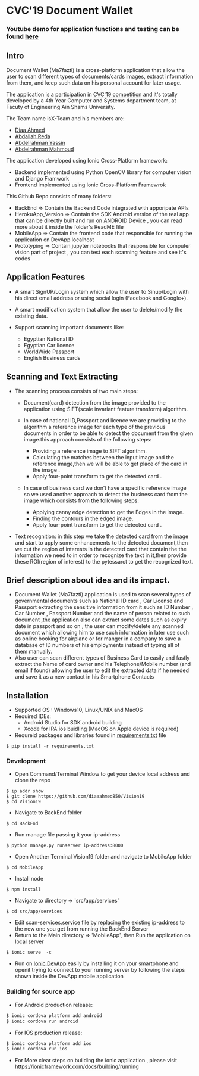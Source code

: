 # CVC'19 Document Wallet

### Youtube demo for application functions and testing can be found [here](https://youtu.be/Ft0mwggR25U) 

## Intro
Document Wallet (Ma7fazti) is a cross-platform application that allow the user to scan different types of documents/cards images, extract information from them, and keep such data on his personal account for later usage.

The application is a participation in [CVC'19 competition](http://ihub.asu.edu.eg/cvc19.html) and it's totally developed by a 4th Year Computer and Systems department team, at Facuty of Engineering Ain Shams University.

The Team name isX-Team and his members are:
- [Diaa Ahmed](https://github.com/diaaahmed850)
- [Abdallah Reda](https://github.com/AbdallahReda)
- [Abdelrahman Yassin](https://github.com/AbdelrahmanYassin)
- [Abdelrahman Mahmoud](https://github.com/AbdulrahmanMahmoud13)

The application developed using Ionic Cross-Platform framework:
- Backend implemented using Python OpenCV library for computer vision and Django Framwork
- Frontend implemented using Ionic Cross-Platform Framewrok

This Github Repo consists of many folders:
- BackEnd            => Contain the Backend Code integrated with apporipate APIs 
- HerokuApp_Version  => Contain the SDK Android version of the real app that can be directly built and run on ANDROID Device , you can read more about it inside the folder's ReadME file
- MobileApp          => Contain the frontend code that responsible for running the application on DevApp localhost
- Prototyping        => Contain jupyter notebooks that responsible for computer vision part of project , you can test each scanning feature and see it's codes 
## Application Features
- A smart SignUP/Login system which allow the user to Sinup/Login with his direct email address or using social login (Facebook and Google+).

- A smart modification system that allow the user to delete/modify the existing data.

- Support scanning important documents like:
    - Egyptian National ID
    - Egyptian Car licence
    - WorldWide Passport
    - English Business cards

## Scanning and Text Extracting
- The scanning process consists of two main steps:
    - Document(card) detection from the image provided to the application using SIFT(scale invariant feature transform) algorithm.
    - In case of national ID,Passport and licence we are providing to the algorithm a reference image for each type of the previous documents in order to be able to detect the document from the given image.this approach consists of the following steps:
        - Providing a reference image to SIFT algorithm.
        - Calculating the matches between the input image and the reference image,then we will be able to get place of the card in the image .
        - Apply four-point transform to get the detected card .
        
    - In case of business card we don’t have a specific reference image so we used another approach to detect the business card from the image which consists from the following steps:
        - Applying canny edge detection to get the Edges in the image.
        - Finding the contours in the edged image.
        - Apply four-point transform to get the detected card .

- Text recognition: in this step we take the detected card from the image and start to apply some enhancements to the detected document,then we cut the region of interests in the detected card that contain the the information we need to in order to recognize the text in it,then provide these ROI(region of interest) to the pytessarct to get the recognized text.

## Brief description about idea and its impact.
- Document Wallet (Ma7fazti) application is used to scan several types of governmental documents such as National ID card , Car License and Passport extracting the sensitive information from it such as ID Number , Car Number , Passport Number and the name of person related to such document ,the application also can extract some dates such as expiry date in passport and so on , the user can modify/delete any scanned document which allowing him to use such information in later use such as online booking for airplane or for manger in a company to save a database of ID numbers of his employments instead of typing all of them manually.
- Also user can scan different types of Business Card to easily and fastly extract the Name of card owner and his Telephone/Mobile number (and email if found) allowing the user to edit the extracted data if he needed and save it as a new contact in his Smartphone Contacts  


## Installation
- Supported OS : Windows10, Linux/UNIX and MacOS
- Required IDEs:
    - Android Studio for SDK android building
    - Xcode for IPA ios buidling (MacOS on Apple device is required)
- Requreid packages and libraries found in [requirements.txt](https://github.com/diaaahmed850/Vision19/blob/master/requirements.txt) file
```
$ pip install -r requirements.txt
```

### Development
- Open Command/Terminal Window to get your device local address and clone the repo
```
$ ip addr show
$ git clone https://github.com/diaaahmed850/Vision19
$ cd Vision19
```
- Navigate to  BackEnd folder 
```
$ cd BackEnd
```
- Run manage file passing it your ip-address
```
$ python manage.py runserver ip-address:8000
```
- Open Another Terminal Vision19 folder and navigate to MobileApp folder
```
$ cd MobileApp
```
- Install node 
```
$ npm install
```
- Navigate to directory => 'src/app/services' 
```
$ cd src/app/services
```
- Edit scan-services.service file by replacing the existing ip-address to the new one you get from running the BackEnd Server
- Return to the Main directory => 'MobileApp', then Run the application on local server
```
$ ionic serve  -c
```
- Run on [Ionic DevApp](https://ionicframework.com/docs/appflow/devapp) easily by installing it on your smartphone and openit trying to connect to your running server by following the steps shown inside the DevApp mobile application


### Building for source app
- For Android production release:
```sh
$ ionic cordova platform add android 
$ ionic cordova run android
```
- For IOS production release:
```sh
$ ionic cordova platform add ios 
$ ionic cordova run ios
```
- For More clear steps on building the ionic application , please visit https://ionicframework.com/docs/building/running
